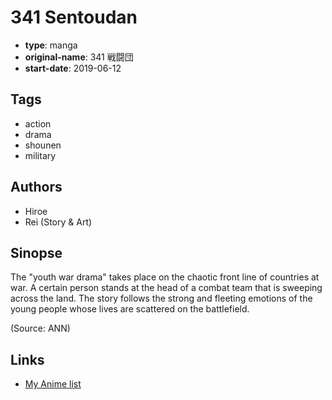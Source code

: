 # 341 Sentoudan

-   **type**: manga
-   **original-name**: 341 戦闘団
-   **start-date**: 2019-06-12

## Tags

-   action
-   drama
-   shounen
-   military

## Authors

-   Hiroe
-   Rei (Story & Art)

## Sinopse

The "youth war drama" takes place on the chaotic front line of countries at war. A certain person stands at the head of a combat team that is sweeping across the land. The story follows the strong and fleeting emotions of the young people whose lives are scattered on the battlefield.

(Source: ANN)

## Links

-   [My Anime list](https://myanimelist.net/manga/120344/341_Sentoudan)
